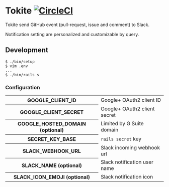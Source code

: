 # Tokite [![CircleCI](https://circleci.com/gh/hogelog/tokite.svg?style=svg)](https://circleci.com/gh/hogelog/tokite)

Tokite send GitHub event (pull-request, issue and comment) to Slack.
 
Notification setting are personalized and customizable by query.

## Development
```console
$ ./bin/setup
$ vim .env
...
$ ./bin/rails s
```

### Configuration
<table>
<tr><th>GOOGLE_CLIENT_ID</th><td>Google+ OAuth2 client ID</td></tr>
<tr><th>GOOGLE_CLIENT_SECRET</th><td>Google+ OAuth2 client secret</td></tr>
<tr><th>GOOGLE_HOSTED_DOMAIN (optional)</th><td>Limited by G Suite domain</td></tr>
<tr><th>SECRET_KEY_BASE</th><td><code>rails secret</code> key</td></tr>
<tr><th>SLACK_WEBHOOK_URL</th><td>Slack incoming webhook url</td></tr>
<tr><th>SLACK_NAME (optional)</th><td>Slack notification user name</td></tr>
<tr><th>SLACK_ICON_EMOJI (optional)</th><td>Slack notification icon</td></tr>
</table>
